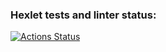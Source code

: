 ### Hexlet tests and linter status:
[![Actions Status](https://github.com/VicFrag/frontend-project-lvl1/workflows/hexlet-check/badge.svg)](https://github.com/VicFrag/frontend-project-lvl1/actions)